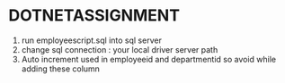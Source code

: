 # DOTNETASSIGNMENT
1) run employeescript.sql into sql server
2) change sql connection : your local driver server path
3) Auto increment used in employeeid and departmentid so avoid while adding these column
